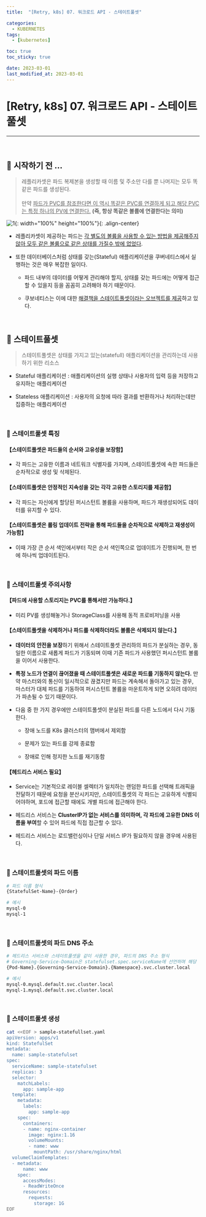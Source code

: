 ```yaml
---
title:  "[Retry, k8s] 07. 워크로드 API - 스테이트풀셋" 

categories:
  - KUBERNETES
tags:
  - [kubernetes]

toc: true
toc_sticky: true

date: 2023-03-01
last_modified_at: 2023-03-01
---
```

# [Retry, k8s] 07. 워크로드 API - 스테이트풀셋
---

<style>
table {
    font-size: 12pt;
}
table th:first-of-type {
    width: 5%;
}
table th:nth-of-type(2) {
    width: 15%;
}
table th:nth-of-type(3) {
    width: 50%;
}
table th:nth-of-type(4) {
    width: 30%;
}
</style>

<br>

## 🔔 시작하기 전 ...

> 레플리카셋은 파드 복제본을 생성할 때 이름 및 주소만 다를 뿐 나머지는 모두 똑같은 파드를 생성된다. <br><br>
만약 <u>파드가 PVC를 참조한다면 이 역시 똑같은 PVC를 연결하게 되고 해당 PVC는 특정 하나의 PV에 연결한다.</u> **(즉, 항상 똑같은 볼륨에 연결한다는 의미)**

![1](https://user-images.githubusercontent.com/42735894/225531010-9f3d1495-5286-4e3c-9898-b767f4d05e56.png){: width="100%" height="100%"}{: .align-center} <br>

- 레플리카셋이 제공하는 파드는 <u>각 별도의 볼륨을 사용할 수 있는 방법을 제공해주지 않아 모두 같은 볼륨으로 같은 상태를 가질수 밖에 없었다</u>.

- 또한 데이터베이스처럼 상태를 갖는(Stateful) 애플리케이션을 쿠버네티스에서 실행하는 것은 매우 복잡한 일이다.

    - 파드 내부의 데이터를 어떻게 관리해야 할지, 상태를 갖는 파드에는 어떻게 접근할 수 있을지 등을 꼼꼼히 고려해야 하기 때문이다.

    - 쿠보네티스는 이에 대한 <u>해결책을 스테이트풀셋이라는 오브젝트를 제공</u>하고 있다.

<br>

## 🔔 스테이트풀셋

> 스테이트풀셋은 상태를 가지고 있는(statefull) 애플리케이션을 관리하는데 사용하기 위한 리소스

- Stateful 애플리케이션 : 애플리케이션의 실행 상태나 사용자의 입력 등을 저장하고 유지하는 애플리케이션

- Stateless 애플리케이션 : 사용자의 요청에 따라 결과를 반환하거나 처리하는데만 집중하는 애플리케이션

<br>

### 📜 스테이트풀셋 특징

#### 【스테이트풀셋은 파드들의 순서와 고유성을 보장함】

- 각 파드는 고유한 이름과 네트워크 식별자를 가지며, 스테이트풀셋에 속한 파드들은 순차적으로 생성 및 삭제된다.

#### 【스테이트풀셋은 안정적인 지속성을 갖는 각각 고유한 스토리지를 제공함】

- 각 파드는 자신에게 할당된 퍼시스턴트 볼륨을 사용하며, 파드가 재생성되어도 데이터를 유지할 수 있다.

#### 【스테이트풀셋은 롤링 업데이트 전략을 통해 파드들을 순차적으로 삭제하고 재생성이 가능함】

- 이때 가장 큰 순서 색인에서부터 작은 순서 색인쪽으로 업데이트가 진행되며, 한 번에 하나씩 업데이트된다.

<br>

### 📜 스테이트풀셋 주의사항

#### 【파드에 사용할 스토리지는 PVC를 통해서만 가능하다.】

- 미리 PV를 생성해놓거나 StorageClass를 사용해 동적 프로비저닝을 사용

#### 【스테이트풀셋을 삭제하거나 파드를 삭제하더라도 볼륨은 삭제되지 않는다.】

- **데이터의 안전을 보장**하기 위해서 스테이트풀셋 관리하의 파드가 분실하는 경우, 동일한 이름으로 새롭게 파드가 기동되며 이때 기존 파드가 사용했던 퍼시스턴트 볼륨을 이어서 사용한다.

- **특정 노드가 연결이 끊어졌을 때 스테이트풀셋은 새로운 파드를 기동하지 않는다.** 만약 마스터와의 통신이 일시적으로 끊겼지만 파드는 계속해서 돌아가고 있는 경우, 마스터가 대체 파드를 기동하여 퍼시스턴트 볼륨을 마운트하게 되면 오히려 데이터가 파손될 수 있기 때문이다.

- 다음 중 한 가지 경우에만 스테이트풀셋이 분실된 파드를 다른 노드에서 다시 기동한다.

    - 장애 노드를 K8s 클러스터의 맴버에서 제외함

    - 문제가 있는 파드를 강제 종료함

    - 장애로 인해 정지한 노드를 재기동함

#### 【헤드리스 서비스 필요】

- Service는 기본적으로 레이블 셀렉터가 일치하는 랜덤한 파드를 선택해 트래픽을 전달하기 때문에 요청을 분산시키지만, 스테이트풀셋의 각 파드는 고유하게 식별되어야하며, 포드에 접근할 때에도 개별 파드에 접근해야 한다.

- 헤드리스 서비스는 **ClusterIP가 없는 서비스를 의미하며, 각 파드에 고유한 DNS 이름을 부여**할 수 있어 파드에 직접 접근할 수 있다.

- 헤드리스 서비스는 로드밸런싱이나 단일 서비스 IP가 필요하지 않을 경우에 사용된다.

<br>

### 📜 스테이트풀셋의 파드 이름

```bash
# 파드 이름 형식
{StatefulSet-Name}-{Order}

# 예시
mysql-0
mysql-1
```

<br>

### 📜 스테이트풀셋의 파드 DNS 주소

```bash
# 헤드리스 서비스와 스테이트풀셋을 같이 사용한 경우, 파드의 DNS 주소 형식
# Governing-Service-Domain은 statefulset.spec.serviceName에 선언하며 해당 필드에 헤드리스 서비스의 이름을 지정함
{Pod-Name}.{Governing-Service-Domain}.{Namespace}.svc.cluster.local

# 예시
mysql-0.mysql.default.svc.cluster.local
mysql-1.mysql.default.svc.cluster.local
```

<br>

### 📜 스테이트풀셋 생성
```bash
cat <<EOF > sample-statefullset.yaml
apiVersion: apps/v1
kind: StatefulSet
metadata:
  name: sample-statefulset
spec:
  serviceName: sample-statefulset
  replicas: 3
  selector:
    matchLabels:
      app: sample-app
  template:
    metadata:
      labels:
        app: sample-app
    spec:
      containers:
      - name: nginx-container
        image: nginx:1.16
        volumeMounts:
        - name: www
          mountPath: /usr/share/nginx/html
  volumeClaimTemplates:
  - metadata:
      name: www
    spec:
      accessModes:
      - ReadWriteOnce
      resources:
        requests:
          storage: 1G
EOF
```
